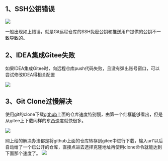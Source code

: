 
## 1、SSH公钥错误

![](https://image-for.oss-cn-guangzhou.aliyuncs.com/for-obsidian/Java_Study/2_%E5%AD%A6%E4%B9%A0%E7%AC%94%E8%AE%B0/Pasted%20image%2020230923220854.png)

一般出现如上错误，就是Git远程仓库的SSH免密公钥和推送用户提供的公钥不一致导致的。

## 2、IDEA集成Gitee失败

如果IDEA集成Gitee时，向远程仓库push代码失败，且没有弹出账号窗口，可以尝试修改IDEA得相关配置

![](https://image-for.oss-cn-guangzhou.aliyuncs.com/for-obsidian/Java_Study/2_%E5%AD%A6%E4%B9%A0%E7%AC%94%E8%AE%B0/Pasted%20image%2020230923220909.png)

## 3、Git Clone过慢解决

使用git的clone下载[github](https://so.csdn.net/so/search?q=github&spm=1001.2101.3001.7020)上面的仓库速度特别慢，由第一个红框能够看出，但是从gitee上下载同样的东西速度就快很多。

![](https://image-for.oss-cn-guangzhou.aliyuncs.com/for-obsidian/Java_Study/2_%E5%AD%A6%E4%B9%A0%E7%AC%94%E8%AE%B0/Pasted%20image%2020230925143902.png)

网上给的解决办法都是将github上面的仓库转存到gitee中进行下载，输入url’以后自动给了一个已公开的仓库，直接点进去选择克隆地址再使用clone命令就能达到下面那个速度了。
![](https://image-for.oss-cn-guangzhou.aliyuncs.com/for-obsidian/Java_Study/2_%E5%AD%A6%E4%B9%A0%E7%AC%94%E8%AE%B0/Pasted%20image%2020230925143916.png)